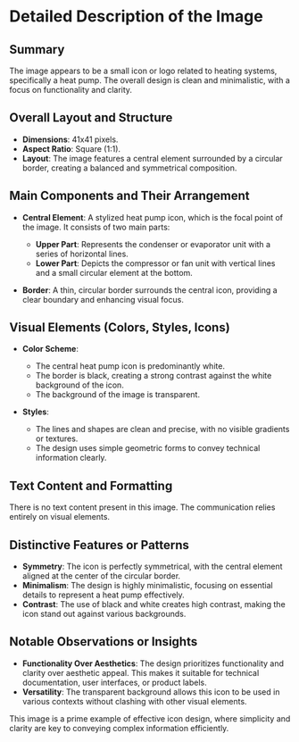 # Detailed Description of the Image

## Summary
The image appears to be a small icon or logo related to heating systems, specifically a heat pump. The overall design is clean and minimalistic, with a focus on functionality and clarity.

## Overall Layout and Structure
- **Dimensions**: 41x41 pixels.
- **Aspect Ratio**: Square (1:1).
- **Layout**: The image features a central element surrounded by a circular border, creating a balanced and symmetrical composition.

## Main Components and Their Arrangement
- **Central Element**: A stylized heat pump icon, which is the focal point of the image. It consists of two main parts:
  - **Upper Part**: Represents the condenser or evaporator unit with a series of horizontal lines.
  - **Lower Part**: Depicts the compressor or fan unit with vertical lines and a small circular element at the bottom.

- **Border**: A thin, circular border surrounds the central icon, providing a clear boundary and enhancing visual focus.

## Visual Elements (Colors, Styles, Icons)
- **Color Scheme**:
  - The central heat pump icon is predominantly white.
  - The border is black, creating a strong contrast against the white background of the icon.
  - The background of the image is transparent.

- **Styles**:
  - The lines and shapes are clean and precise, with no visible gradients or textures.
  - The design uses simple geometric forms to convey technical information clearly.

## Text Content and Formatting
There is no text content present in this image. The communication relies entirely on visual elements.

## Distinctive Features or Patterns
- **Symmetry**: The icon is perfectly symmetrical, with the central element aligned at the center of the circular border.
- **Minimalism**: The design is highly minimalistic, focusing on essential details to represent a heat pump effectively.
- **Contrast**: The use of black and white creates high contrast, making the icon stand out against various backgrounds.

## Notable Observations or Insights
- **Functionality Over Aesthetics**: The design prioritizes functionality and clarity over aesthetic appeal. This makes it suitable for technical documentation, user interfaces, or product labels.
- **Versatility**: The transparent background allows this icon to be used in various contexts without clashing with other visual elements.

This image is a prime example of effective icon design, where simplicity and clarity are key to conveying complex information efficiently.